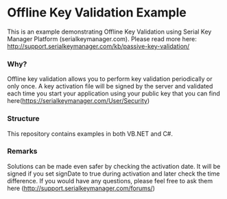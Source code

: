 # Offline Key Validation Example

This is an example demonstrating Offline Key Validation using Serial Key Manager Platform (serialkeymanager.com). Please read more here: http://support.serialkeymanager.com/kb/passive-key-validation/

### Why?
Offline key validation allows you to perform key validation periodically or only once. A key activation file will be signed by the server and validated each time you start your application using your public key that you can find here(https://serialkeymanager.com/User/Security)

### Structure
This repository contains examples in both VB.NET and C#.

### Remarks
Solutions can be made even safer by checking the activation date. It will be signed if you set signDate to true during activation and later check the time difference. If you would have any questions, please feel free to ask them here (http://support.serialkeymanager.com/forums/)
